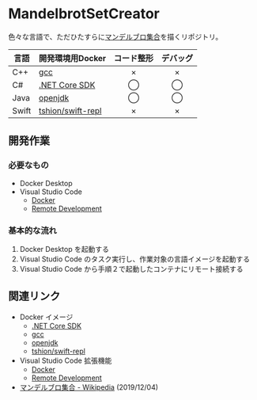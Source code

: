 # MandelbrotSetCreator
色々な言語で、ただひたすらに[マンデルブロ集合][wiki_mandelbrot]を描くリポジトリ。

言語 | 開発環境用Docker | コード整形 | デバッグ
--- | --- | :---: | :---:
C++ | [gcc][dh_gcc] | × | ×
C# | [.NET Core SDK][dh_dotnet] | ◯ | ◯
Java | [openjdk][dh_openjdk] | ◯ | ◯
Swift | [tshion/swift-repl][dh_swift_repl] | × | ×



## 開発作業
### 必要なもの
* Docker Desktop
* Visual Studio Code
    * [Docker][vscode_docker]
    * [Remote Development][vscode_remote]

### 基本的な流れ
1. Docker Desktop を起動する
2. Visual Studio Code のタスク実行し、作業対象の言語イメージを起動する
3. Visual Studio Code から手順２で起動したコンテナにリモート接続する



## 関連リンク
* Docker イメージ
    * [.NET Core SDK][dh_dotnet]
    * [gcc][dh_gcc]
    * [openjdk][dh_openjdk]
    * [tshion/swift-repl][dh_swift_repl]
* Visual Studio Code 拡張機能
    * [Docker][vscode_docker]
    * [Remote Development][vscode_remote]
* [マンデルブロ集合 - Wikipedia][wiki_mandelbrot] (2019/12/04)



[dh_dotnet]: https://hub.docker.com/_/microsoft-dotnet-core-sdk
[dh_gcc]: https://hub.docker.com/_/gcc
[dh_openjdk]: https://hub.docker.com/_/openjdk
[dh_swift_repl]: https://hub.docker.com/r/tshion/swift-repl

[vscode_docker]: https://marketplace.visualstudio.com/items?itemName=ms-azuretools.vscode-docker
[vscode_remote]: https://marketplace.visualstudio.com/items?itemName=ms-vscode-remote.vscode-remote-extensionpack

[wiki_mandelbrot]: https://ja.wikipedia.org/wiki/%E3%83%9E%E3%83%B3%E3%83%87%E3%83%AB%E3%83%96%E3%83%AD%E9%9B%86%E5%90%88

